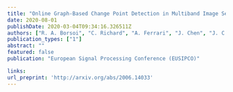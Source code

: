 ```yaml
---
title: "Online Graph-Based Change Point Detection in Multiband Image Sequences"
date: 2020-08-01
publishDate: 2020-03-04T09:34:16.326511Z
authors: ["R. A. Borsoi", "C. Richard", "A. Ferrari", "J. Chen", "J. C. M. Bermudez"]
publication_types: ["1"]
abstract: ""
featured: false
publication: "European Signal Processing Conference (EUSIPCO)"

links:
url_preprint: 'http://arxiv.org/abs/2006.14033'
---
```

